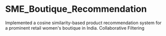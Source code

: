 # SME_Boutique_Recommendation
Implemented a cosine similarity-based product recommendation system for a prominent retail women's boutique in India.
Collaborative Filtering
